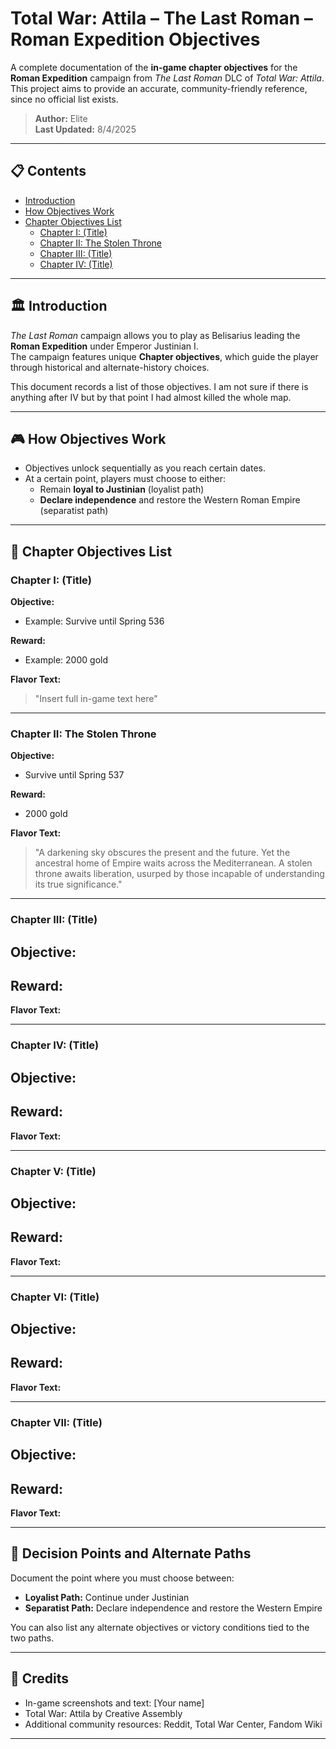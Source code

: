 # Total War: Attila – The Last Roman – Roman Expedition Objectives

A complete documentation of the **in-game chapter objectives** for the **Roman Expedition** campaign from *The Last Roman* DLC of *Total War: Attila*.  
This project aims to provide an accurate, community-friendly reference, since no official list exists.

> **Author:** Elite  
> **Last Updated:** 8/4/2025

---

## 📋 Contents

- [Introduction](#introduction)
- [How Objectives Work](#how-objectives-work)
- [Chapter Objectives List](#chapter-objectives-list)
    - [Chapter I: (Title)](#chapter-i-title)
    - [Chapter II: The Stolen Throne](#chapter-ii-the-stolen-throne)
    - [Chapter III: (Title)](#chapter-iii-title)
    - [Chapter IV: (Title)](#chapter-iv-title)

---

## 🏛️ Introduction

*The Last Roman* campaign allows you to play as Belisarius leading the **Roman Expedition** under Emperor Justinian I.  
The campaign features unique **Chapter objectives**, which guide the player through historical and alternate-history choices.

This document records a list of those objectives. I am not sure if there is anything after IV but by that point I had almost killed the whole map.

---

## 🎮 How Objectives Work

- Objectives unlock sequentially as you reach certain dates.
- At a certain point, players must choose to either:
    - Remain **loyal to Justinian** (loyalist path)
    - **Declare independence** and restore the Western Roman Empire (separatist path)

---

## 📜 Chapter Objectives List

### Chapter I: (Title)
**Objective:**  
- Example: Survive until Spring 536  

**Reward:**  
- Example: 2000 gold  

**Flavor Text:**  
> "Insert full in-game text here"

---

### Chapter II: The Stolen Throne
**Objective:**  
- Survive until Spring 537  

**Reward:**  
- 2000 gold  

**Flavor Text:**  
> "A darkening sky obscures the present and the future. Yet the ancestral home of Empire waits across the Mediterranean. A stolen throne awaits liberation, usurped by those incapable of understanding its true significance."

---

### Chapter III: (Title)
**Objective:**  
-  

**Reward:**  
-  

**Flavor Text:**  
> 

---

### Chapter IV: (Title)
**Objective:**  
-  

**Reward:**  
-  

**Flavor Text:**  
> 

---

### Chapter V: (Title)
**Objective:**  
-  

**Reward:**  
-  

**Flavor Text:**  
> 

---

### Chapter VI: (Title)
**Objective:**  
-  

**Reward:**  
-  

**Flavor Text:**  
> 

---

### Chapter VII: (Title)
**Objective:**  
-  

**Reward:**  
-  

**Flavor Text:**  
> 

---

## 🔀 Decision Points and Alternate Paths

Document the point where you must choose between:
- **Loyalist Path:** Continue under Justinian  
- **Separatist Path:** Declare independence and restore the Western Empire  

You can also list any alternate objectives or victory conditions tied to the two paths.

---

## 🙏 Credits

- In-game screenshots and text: [Your name]  
- Total War: Attila by Creative Assembly  
- Additional community resources: Reddit, Total War Center, Fandom Wiki

---

